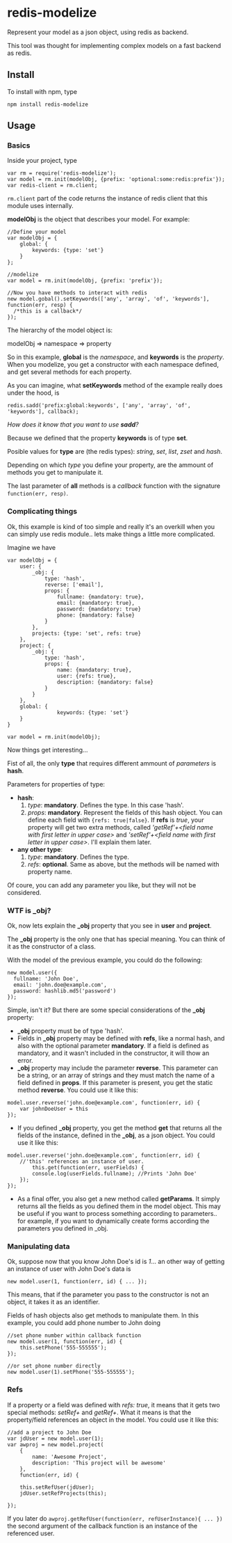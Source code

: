 redis-modelize
==============

Represent your model as a json object, using redis as backend.

This tool was thought for implementing complex models on a fast backend as redis.

## Install

To install with npm, type

```
npm install redis-modelize
```

## Usage
### Basics
Inside your project, type

```
var rm = require('redis-modelize');
var model = rm.init(modelObj, {prefix: 'optional:some:redis:prefix'});
var redis-client = rm.client;
```

`rm.client` part of the code returns the instance of redis client that this module uses internally. 

**modelObj** is the object that describes your model. For example:

```
//Define your model
var modelObj = {
	global: {
		keywords: {type: 'set'}
	}
};

//modelize
var model = rm.init(modelObj, {prefix: 'prefix'});

//Now you have methods to interact with redis
new model.gobal().setKeywords(['any', 'array', 'of', 'keywords'], function(err, resp) {
  /*this is a callback*/
});
```

The hierarchy of the model object is:

modelObj => namespace => property

So in this example, **global** is the *namespace*, and **keywords** is the *property*. When you modelize, you get a constructor with each namespace defined, and get several methods for each property.

As you can imagine, what **setKeywords** method of the example really does under the hood, is 
```
redis.sadd('prefix:global:keywords', ['any', 'array', 'of', 'keywords'], callback);
```


*How does it know that you want to use __sadd__?*

Because we defined that the property **keywords** is of type **set**.

Posible values for **type** are (the redis types): *string*, *set*, *list*, *zset* and *hash*.

Depending on which *type* you define your property, are the ammount of methods you get to manipulate it. 

The last parameter of **all** methods is a *callback* function with the signature `function(err, resp)`.

### Complicating things
Ok, this example is kind of too simple and really it's an overkill when you can simply use redis module.. lets make things a little more complicated.

Imagine we have

```
var modelObj = {
	user: {
		_obj: {
			type: 'hash',
			reverse: ['email'],
			props: {
				fullname: {mandatory: true},
				email: {mandatory: true},
				password: {mandatory: true}
				phone: {mandatory: false}
			}
		},
		projects: {type: 'set', refs: true}
	},
	project: {
		_obj: {
			type: 'hash',
			props: {
				name: {mandatory: true},
				user: {refs: true},
				description: {mandatory: false}
			}
		}
	},
	global: {
                keywords: {type: 'set'}
	}
}

var model = rm.init(modelObj);
```
Now things get interesting...

Fist of all, the only **type** that requires different ammount of *parameters* is **hash**.

Parameters for properties of type:

* **hash**: 
  1. *type*: **mandatory**. Defines the type. In this case 'hash'.
  2. *props*: **mandatory**. Represent the fields of this hash object. You can define each field with `{refs: true|false}`. If **refs** is *true*, your property will get two extra methods, called *'getRef'+\<field name with first letter in upper case\>* and *'setRef'+\<field name with first letter in upper case\>*. I'll explain them later.
* **any other type**:
  1. *type*: **mandatory**. Defines the type.
  2. *refs*: **optional**. Same as above, but the methods will be named with property name.

Of coure, you can add any parameter you like, but they will not be considered.

### WTF is _obj?

Ok, now lets explain the **_obj** property that you see in **user** and **project**. 

The **_obj** property is the only one that has special meaning. You can think of it as the constructor of a class.

With the model of the previous example, you could do the following:

```
new model.user({
  fullname: 'John Doe', 
  email: 'john.doe@example.com', 
  password: hashlib.md5('password')
});
```

Simple, isn't it? But there are some special considerations of the **_obj** property:

* **_obj** property must be of type 'hash'.
* Fields in **_obj** property may be defined with **refs**, like a normal hash, and also with the optional parameter **mandatory**. 
  If a field is defined as mandatory, and it wasn't included in the constructor, it will thow an error.
* **_obj** property may include the parameter **reverse**. 
  This parameter can be a string, or an array of strings and they must match the name of a field defined in **props**. 
  If this parameter is present, you get the static method **reverse**. You could use it like this: 
```
model.user.reverse('john.doe@example.com', function(err, id) { 
	var johnDoeUser = this 
});
```
* If you defined **_obj** property, you get the method **get** that returns all the fields of the instance, defined in the **_obj**, as a json object. You could use it like this:
```
model.user.reverse('john.doe@example.com', function(err, id) { 
	//'this' references an instance of user.
        this.get(function(err, userFields) {
		console.log(userFields.fullname); //Prints 'John Doe'
	});
});
```
* As a final offer, you also get a new method called **getParams**. It simply returns all the fields as you defined them in the model object. 
  This may be useful if you want to process something according to parameters.. for example, if you want to dynamically create forms according the parameters you defined in _obj.

### Manipulating data

Ok, suppose now that you know John Doe's id is *1*... an other way of getting an instance of user with John Doe's data is 
```
new model.user(1, function(err, id) { ... });
``` 

This means, that if the parameter you pass to the constructor is not an object, it takes it as an identifier.

Fields of hash objects also get methods to manipulate them. In this example, you could add phone number to John doing 
```
//set phone number within callback function
new model.user(1, function(err, id) {
	this.setPhone('555-555555');
});

//or set phone number directly
new model.user(1).setPhone('555-555555');
```

### Refs

If a property or a field was defined with *refs: true*, it means that it gets two special methods: *setRef+<name with first upper case>* and *getRef+<name with first upper case>*. What it means is that the property/field references an object in the model. You could use it like this:

```
//add a project to John Doe
var jdUser = new model.user(1);
var awproj = new model.project(
	{
		name: 'Awesome Project', 
		description: 'This project will be awesome'
	}, 
	function(err, id) {
	
	this.setRefUser(jdUser);
	jdUser.setRefProjects(this);

});
``` 

If you later do `awproj.getRefUser(function(err, refUserInstance){ ... })`  the second argument of the callback function is an instance of the referenced user.


